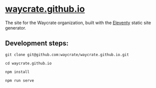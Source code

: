 # [waycrate.github.io](https://waycrate.github.io/)

The site for the Waycrate organization, built with the
[Eleventy](https://www.11ty.dev/) static site generator.

## Development steps:

```git clone git@github.com:waycrate/waycrate.github.io.git```

```cd waycrate.github.io```

```npm install```

```npm run serve```
